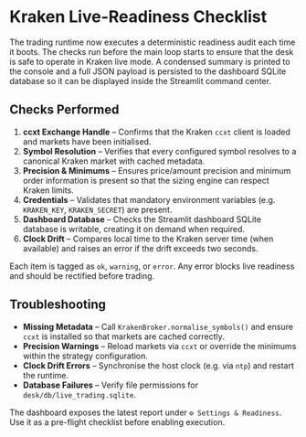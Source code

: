 # Kraken Live-Readiness Checklist

The trading runtime now executes a deterministic readiness audit each time it
boots. The checks run before the main loop starts to ensure that the desk is
safe to operate in Kraken live mode. A condensed summary is printed to the
console and a full JSON payload is persisted to the dashboard SQLite database
so it can be displayed inside the Streamlit command center.

## Checks Performed

1. **ccxt Exchange Handle** – Confirms that the Kraken `ccxt` client is loaded
   and markets have been initialised.
2. **Symbol Resolution** – Verifies that every configured symbol resolves to a
   canonical Kraken market with cached metadata.
3. **Precision & Minimums** – Ensures price/amount precision and minimum order
   information is present so that the sizing engine can respect Kraken limits.
4. **Credentials** – Validates that mandatory environment variables (e.g.
   `KRAKEN_KEY`, `KRAKEN_SECRET`) are present.
5. **Dashboard Database** – Checks the Streamlit dashboard SQLite database is
   writable, creating it on demand when required.
6. **Clock Drift** – Compares local time to the Kraken server time (when
   available) and raises an error if the drift exceeds two seconds.

Each item is tagged as `ok`, `warning`, or `error`. Any error blocks live
readiness and should be rectified before trading.

## Troubleshooting

- **Missing Metadata** – Call `KrakenBroker.normalise_symbols()` and ensure
  `ccxt` is installed so that markets are cached correctly.
- **Precision Warnings** – Reload markets via `ccxt` or override the minimums
  within the strategy configuration.
- **Clock Drift Errors** – Synchronise the host clock (e.g. via `ntp`) and
  restart the runtime.
- **Database Failures** – Verify file permissions for `desk/db/live_trading.sqlite`.

The dashboard exposes the latest report under `⚙️ Settings & Readiness`. Use it
as a pre-flight checklist before enabling execution.
